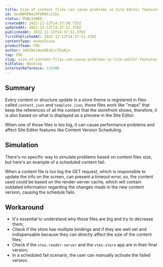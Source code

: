 ```yaml
---
title: Size of content files can cause problems in Site Editor features
id: UevN0hPbmi9f9RQtsI1bi
status: PUBLISHED
createdAt: 2022-12-13T14:37:50.733Z
updatedAt: 2022-12-13T14:37:51.370Z
publishedAt: 2022-12-13T14:37:51.370Z
firstPublishedAt: 2022-12-13T14:37:51.370Z
contentType: knownIssue
productTeam: CMS
author: 2mXZkbi0oi061KicTExNjo
tag: CMS
slug: size-of-content-files-can-cause-problems-in-site-editor-features
kiStatus: Backlog
internalReference: 715480
---
```


## Summary


Every content or structure update in a store theme is registered in files called `content.json` and `template.json`, those files work like "maps" that keep the references of all the content that the storefront shows, therefore, it is also based on what is displayed as a preview in the Site Editor.

When one of those files is too big, it can cause performance problems and affect Site Editor features like Content Version Scheduling.


##

## Simulation


There's no specific way to simulate problems based on content files size, but here's an example of a scheduled content fail:

When a content file is too big the GET request, which is responsible to update the info on the screen, can present a timeout error, so, the content used could be based on the render-server cache, which will contain outdated information regarding the changes made in the new content version, causing the schedule fails.


##

## Workaround


- It's essential to understand why those files are big and try to decrease them;
- Check if the store has multiple bindings and if they are well set and indispensable because they can directly affect the size of the content files;
- Check if the `vtex.render-server` and the `vtex.store` app are in their final version;
- In a scheduled fail scenario, the user can manually activate the failed version.

